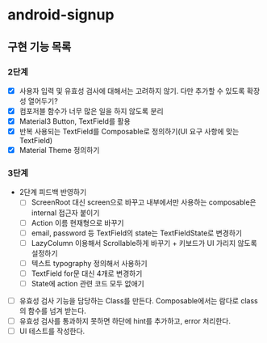 # android-signup

## 구현 기능 목록

### 2단계
- [x] 사용자 입력 및 유효성 검사에 대해서는 고려하지 않기. 다만 추가할 수 있도록 확장성 열어두기?
- [x] 컴포저블 함수가 너무 많은 일을 하지 않도록 분리
- [x] Material3 Button, TextField를 활용
- [x] 반복 사용되는 TextField를 Composable로 정의하기(UI 요구 사항에 맞는 TextField)
- [x] Material Theme 정의하기

### 3단계
- 2단계 피드백 반영하기
  - [ ] ScreenRoot 대신 screen으로 바꾸고 내부에서만 사용하는 composable은 internal 접근자 붙이기
  - [ ] Action 이름 현재형으로 바꾸기
  - [ ] email, password 등 TextField의 state는 TextFieldState로 변경하기
  - [ ] LazyColumn 이용해서 Scrollable하게 바꾸기 + 키보드가 UI 가리지 않도록 설정하기
  - [ ] 텍스트 typography 정의해서 사용하기
  - [ ] TextField for문 대신 4개로 변경하기
  - [ ] State에 action 관련 코드 모두 없애기
- [ ] 유효성 검사 기능을 담당하는 Class를 만든다. Composable에서는 람다로 class의 함수를 넘겨 받는다.
- [ ] 유효성 검사를 통과하지 못하면 하단에 hint를 추가하고, error 처리한다.
- [ ] UI 테스트를 작성한다.
